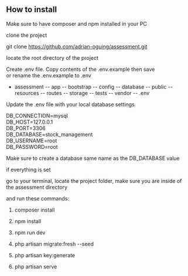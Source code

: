 ## How to install
Make sure to have composer and npm installed in your PC

clone the project

git clone https://github.com/adrian-oguing/assessment.git

locate the root directory of the project

Create .env file. Copy contents of the .env.example then save  
or rename the .env.example to .env

- assessment
 -- app
 -- bootstrap
 -- config
 -- database
 -- public
 -- resources
 -- routes
 -- storage
 -- tests
 -- vendor
 -- .env


Update the .env file with your local database settings

DB_CONNECTION=mysql  
DB_HOST=127.0.0.1  
DB_PORT=3306  
DB_DATABASE=stock_management  
DB_USERNAME=root  
DB_PASSWORD=root

Make sure to create a database same name as the DB_DATABASE value

if everything is set

go to your terminal, locate the project folder, make sure you are inside of the assessment directory
 
and run these commands:


1. composer install

2. npm install

3. npm run dev

4. php artisan migrate:fresh --seed

5. php artisan key:generate

6. php artisan serve

